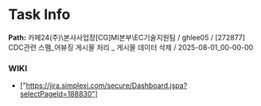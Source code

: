 # Task Info

**Path:** 카페24(주)\본사사업장\[CG]MI본부\EC기술지원팀 / ghlee05 / [272877] CDC관련 스팸_어뷰징 게시물 처리 _ 게시물 데이터 삭제 / 2025-08-01_00-00-00

### WIKI
- ["https://jira.simplexi.com/secure/Dashboard.jspa?selectPageId=188830"]

